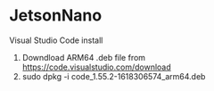# JetsonNano

Visual Studio Code install
1. Downdload ARM64 .deb file from https://code.visualstudio.com/download
2. sudo dpkg -i code_1.55.2-1618306574_arm64.deb
